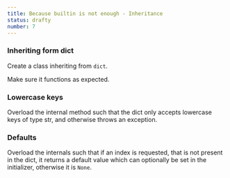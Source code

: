 ```yaml
---
title: Because builtin is not enough - Inheritance
status: drafty
number: 7
---
```


### Inheriting form dict

Create a class inheriting from `dict`.

Make sure it functions as expected.

### Lowercase keys

Overload the internal method such that the dict only accepts lowercase keys of type str, and otherwise throws an exception.

### Defaults

Overload the internals such that if an index is requested, that is not present in the dict, it returns a default value which can optionally be set in the initializer, otherwise it is `None`.
